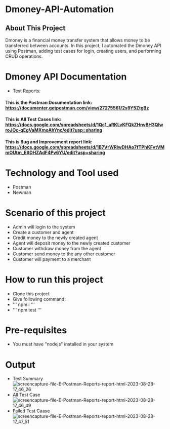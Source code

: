 # Dmoney-API-Automation

## About This Project
Dmoney is a financial money transfer system that allows money to be transferred between accounts. In this project, I automated the Dmoney API using Postman, adding test cases for login, creating users, and performing CRUD operations.

# Dmoney API Documentation
- Test Reports:

#### This is the Postman Documentation link: https://documenter.getpostman.com/view/27275561/2s9Y5ZtgBz
#### This is All Test Cases link: https://docs.google.com/spreadsheets/d/1Qc1_aRKLvKFQkZHnvBH3QIwroJOc-qEgVaMXmoAhYnc/edit?usp=sharing
#### This is Bug and Improvement report link: https://docs.google.com/spreadsheets/d/1B7VrWRlwDHAo7fTPhKFvtVMmOUtm_E9DHZAdF4Pv6YU/edit?usp=sharing

# Technology and Tool used
- Postman
- Newman

# Scenario of this project
- Admin will login to the system
- Create a customer and agent
- Credit money to the newly created agent
- Agent will deposit money to the newly created customer
- Customer withdraw money from the agent
- Customer send money to the any other customer
- Customer will payment to a merchant

# How to run this project
- Clone this project
- Give following command:
-  ''' npm i '''
-  ''' npm test '''
  
# Pre-requisites
- You must have "nodejs" installed in your system

# Output
- Test Summary
![screencapture-file-E-Postman-Reports-report-html-2023-08-28-17_46_26](https://github.com/Saud-Bin-Shahid/Dmoney-API-Automation-by-Postman/assets/134185250/3e8ab82e-e430-4cf6-8dfe-0db61a470728)
- All Test Case
![screencapture-file-E-Postman-Reports-report-html-2023-08-28-17_46_49](https://github.com/Saud-Bin-Shahid/Dmoney-API-Automation-by-Postman/assets/134185250/5376b9f5-adce-4d1a-a815-5bc092bc2d88)
- Failed Test Caase
![screencapture-file-E-Postman-Reports-report-html-2023-08-28-17_47_51](https://github.com/Saud-Bin-Shahid/Dmoney-API-Automation-by-Postman/assets/134185250/bed3ae32-20e4-41ec-9551-63ec3d15cad9)
